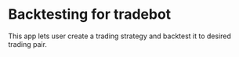 # Backtesting for tradebot

<p>This app lets user create a trading strategy and backtest it to desired trading pair. </p>